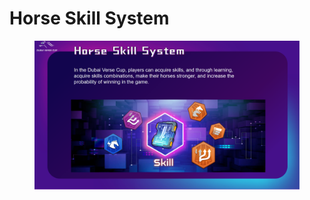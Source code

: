 # Horse Skill System

<figure><img src="../.gitbook/assets/page7.png" alt=""><figcaption></figcaption></figure>
